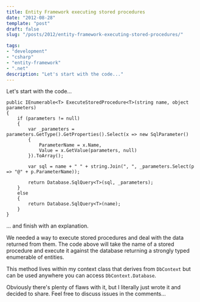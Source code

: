 ```yaml
---
title: Entity Framework executing stored procedures
date: "2012-08-28"
template: "post"
draft: false
slug: "/posts/2012/entity-framework-executing-stored-procedures/"

tags:
- "development"
- "csharp"
- "entity-framework"
- ".net"
description: "Let's start with the code..."
---
```

Let's start with the code...

    public IEnumerable<T> ExecuteStoredProcedure<T>(string name, object parameters)
    {
        if (parameters != null)
        {
            var _parameters = parameters.GetType().GetProperties().Select(x => new SqlParameter()
            {
                ParameterName = x.Name,
                Value = x.GetValue(parameters, null)
            }).ToArray();
                
            var sql = name + " " + string.Join(", ", _parameters.Select(p => "@" + p.ParameterName));
                
            return Database.SqlQuery<T>(sql, _parameters);
        }
        else
        {
            return Database.SqlQuery<T>(name);
        }
    }

... and finish with an explanation.

We needed a way to execute stored procedures and deal with the data returned from them.  The code above will take the name of a stored procedure and execute it against the database returning a strongly typed enumerable of entities.

This method lives within my context class that derives from `DbContext` but can be used anywhere you can access `DbContext.Database`.

Obviously there's plenty of flaws with it, but I literally just wrote it and decided to share.  Feel free to discuss issues in the comments...